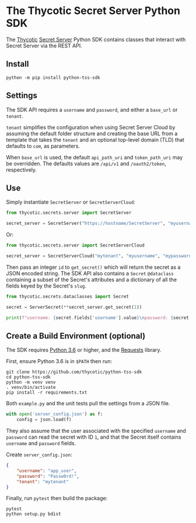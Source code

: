 # The Thycotic Secret Server Python SDK

The [Thycotic](https://thycotic.com/)
[Secret Server](https://thycotic.com/products/secret-server/)
Python SDK contains classes that interact with Secret Server via the REST API.

## Install

```shell
python -m pip install python-tss-sdk
```

## Settings

The SDK API requires a `username` and `password`, and either a `base_url` or `tenant`.

`tenant` simplifies the configuration when using Secret Server Cloud by assuming
the default folder structure and creating the base URL from a template that takes
the `tenant` and an optional top-level domain (TLD) that defaults to `com`, as
parameters.

When `base_url` is used, the default `api_path_uri` and `token_path_uri` may be
overridden. The defaults values are `/api/v1` and `/oauth2/token`,
respectively.

## Use

Simply instantiate `SecretServer` or `SecretServerCloud`:

```python
from thycotic.secrets.server import SecretServer

secret_server = SecretServer("https://hostname/SecretServer", "myusername", "mypassword")
```

Or:

```python
from thycotic.secrets.server import SecretServerCloud

secret_server = SecretServerCloud("mytenant", "myusername", "mypassword")
```

Then pass an integer `id` to `get_secret()` which will return the secret as a JSON
encoded string. The SDK API also contains a `Secret` `@dataclass` containing
a subset of the Secret's attributes and a dictionary of all the fields keyed
by the Secret's `slug`.

```python
from thycotic.secrets.dataclasses import Secret

secret = ServerSecret(**secret_server.get_secret(1))

print(f"username: {secret.fields['username'].value}\npassword: {secret.fields['password'].value}")
```

## Create a Build Environment (optional)

The SDK requires [Python 3.6](https://www.python.org/downloads/) or higher,
and the [Requests](https://2.python-requests.org/en/master/) library.

First, ensure Python 3.6 is in `$PATH` then run:

```shell
git clone https://github.com/thycotic/python-tss-sdk
cd python-tss-sdk
python -m venv venv
. venv/bin/activate
pip install -r requirements.txt
```

Both `example.py` and the unit tests pull the settings from a JSON file.

```python
with open('server_config.json') as f:
    config = json.load(f)
```

They also assume that the user associated with the specified `username` and `password`
can read the secret with ID `1`, and that the Secret itself contains `username` and
`password` fields.

Create `server_config.json`:

```json
{
    "username": "app_user",
    "password": "Passw0rd!",
    "tenant": "mytenant"
}
```

Finally, run `pytest` then build the package:

```shell
pytest
python setup.py bdist
```
